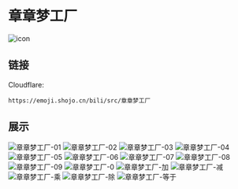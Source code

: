 # 章章梦工厂
![icon](https://emoji.shojo.cn/bili/src/章章梦工厂/icon.png)
## 链接
Cloudflare:
```
https://emoji.shojo.cn/bili/src/章章梦工厂
```
## 展示
![章章梦工厂-01](https://emoji.shojo.cn/bili/src/章章梦工厂/章章梦工厂-01.png)
![章章梦工厂-02](https://emoji.shojo.cn/bili/src/章章梦工厂/章章梦工厂-02.png)
![章章梦工厂-03](https://emoji.shojo.cn/bili/src/章章梦工厂/章章梦工厂-03.png)
![章章梦工厂-04](https://emoji.shojo.cn/bili/src/章章梦工厂/章章梦工厂-04.png)
![章章梦工厂-05](https://emoji.shojo.cn/bili/src/章章梦工厂/章章梦工厂-05.png)
![章章梦工厂-06](https://emoji.shojo.cn/bili/src/章章梦工厂/章章梦工厂-06.png)
![章章梦工厂-07](https://emoji.shojo.cn/bili/src/章章梦工厂/章章梦工厂-07.png)
![章章梦工厂-08](https://emoji.shojo.cn/bili/src/章章梦工厂/章章梦工厂-08.png)
![章章梦工厂-09](https://emoji.shojo.cn/bili/src/章章梦工厂/章章梦工厂-09.png)
![章章梦工厂-0](https://emoji.shojo.cn/bili/src/章章梦工厂/章章梦工厂-0.png)
![章章梦工厂-加](https://emoji.shojo.cn/bili/src/章章梦工厂/章章梦工厂-加.png)
![章章梦工厂-减](https://emoji.shojo.cn/bili/src/章章梦工厂/章章梦工厂-减.png)
![章章梦工厂-乘](https://emoji.shojo.cn/bili/src/章章梦工厂/章章梦工厂-乘.png)
![章章梦工厂-除](https://emoji.shojo.cn/bili/src/章章梦工厂/章章梦工厂-除.png)
![章章梦工厂-等于](https://emoji.shojo.cn/bili/src/章章梦工厂/章章梦工厂-等于.png)
